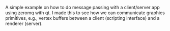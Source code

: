 A simple example on how to do message passing with a client/server app using
zeromq with qt. I made this to see how we can communicate graphics primitives,
e.g., vertex buffers between a client (scripting interface) and a renderer (server).
